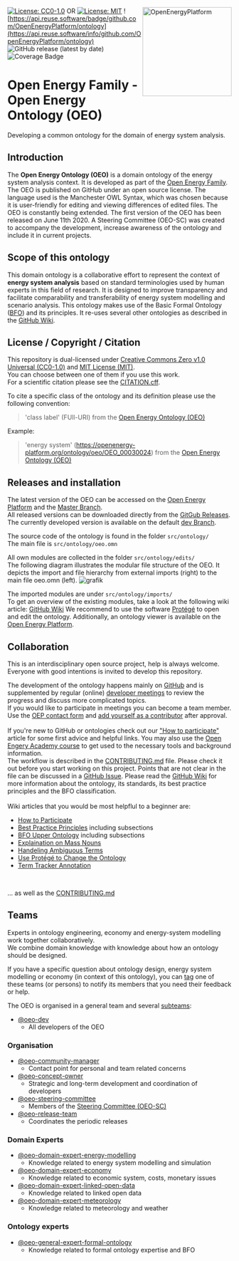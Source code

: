 <!--
SPDX-FileCopyrightText: Open Energy Ontology (OEO) <https://github.com/OpenEnergyPlatform/ontology/>
SPDX-License-Identifier: CC0-1.0 OR MIT
-->

<a href="https://openenergy-platform.org/"><img align="right" width="200" height="200" src="https://avatars2.githubusercontent.com/u/37101913?s=400&u=9b593cfdb6048a05ea6e72d333169a65e7c922be&v=4" alt="OpenEnergyPlatform"></a>

[![License: CC0-1.0](https://img.shields.io/badge/License-CC0%201.0-green.svg)](http://creativecommons.org/publicdomain/zero/1.0/)
OR [![License: MIT](https://img.shields.io/badge/License-MIT-green.svg)](https://opensource.org/license/mit)
![https://api.reuse.software/badge/github.com/OpenEnergyPlatform/ontology](https://api.reuse.software/info/github.com/OpenEnergyPlatform/ontology)
![GitHub release (latest by date)](https://img.shields.io/github/v/release/OpenEnergyPlatform/ontology)
![Coverage Badge](https://img.shields.io/endpoint?url=https://gist.githubusercontent.com/areleu/6d00affa9fbc89c79684d62091d96551/raw/open_energy_ontology__heads_feature-1419-competency-question-coverage-report.json)

# Open Energy Family - Open Energy Ontology (OEO)

Developing a common ontology for the domain of energy system analysis.

## Introduction

The **Open Energy Ontology (OEO)** is a domain ontology of the energy system analysis context. It is developed as part of the [Open Energy Family](https://github.com/OpenEnergyPlatform). The OEO is published on GitHub under an open source license. The language used is the Manchester OWL Syntax, which was chosen because it is user-friendly for editing and viewing differences of edited files. The OEO is constantly being extended. The first version of the OEO has been released on June 11th 2020. A Steering Committee (OEO-SC) was created to accompany the development, increase awareness of the ontology and include it in current projects.

## Scope of this ontology

This domain ontology is a collaborative effort to represent the context of **energy system analysis** based on standard terminologies used by human experts in this field of research. It is designed to improve transparency and facilitate comparability and transferability of energy system modelling and scenario analysis. This ontology makes use of the Basic Formal Ontology ([BFO](https://github.com/OpenEnergyPlatform/ontology/wiki/BFO-Upper-Ontology-Classes)) and its principles. It re-uses several other ontologies as described in the [GitHub Wiki](https://github.com/OpenEnergyPlatform/ontology/wiki/use-of-external-ontologies).

## License / Copyright / Citation

This repository is dual-licensed under [Creative Commons Zero v1.0 Universal (CC0-1.0)](https://creativecommons.org/publicdomain/zero/1.0/legalcode) and [MIT License (MIT)](https://opensource.org/license/mit). <br>
You can choose between one of them if you use this work. <br>
For a scientific citation please see the [CITATION.cff](CITATION.cff). <br>

To cite a specific class of the ontology and its definition please use the following convention:
> 'class label' (FUll-URI) from the [Open Energy Ontology (OEO)](https://github.com/OpenEnergyPlatform/ontology)

Example:
> 'energy system' (https://openenergy-platform.org/ontology/oeo/OEO_00030024) from the [Open Energy Ontology (OEO)](https://github.com/OpenEnergyPlatform/ontology)


## Releases and installation

The latest version of the OEO can be accessed on the [Open Energy Platform](https://openenergy-platform.org/ontology/oeo) and the [Master Branch](https://github.com/OpenEnergyPlatform/ontology/tree/master). <br>
All released versions can be downloaded directly from the [GitGub Releases](https://github.com/OpenEnergyPlatform/ontology/releases/). <br>
The currently developed version is available on the default [dev Branch](https://github.com/OpenEnergyPlatform/ontology/).

The source code of the ontology is found in the folder `src/ontology/` <br>
The main file is `src/ontology/oeo.omn` <br>

All own modules are collected in the folder `src/ontology/edits/` <br>
The following diagram illustrates the modular file structure of the OEO. It depicts the import and file hierarchy from external imports (right) to the main file oeo.omn (left).
![grafik](https://github.com/user-attachments/assets/13e25c6e-aa15-4be5-9b81-df58fc097e48)


The imported modules are under `src/ontology/imports/` <br>
To get an overview of the existing modules, take a look at the following wiki article: [GitHub Wiki](https://github.com/OpenEnergyPlatform/ontology/wiki/Modules-of-the-OEO)
We recommend to use the software [Protégé](https://protege.stanford.edu/) to open and edit the ontology. Additionally, an ontology viewer is available on the [Open Energy Platform](https://openenergy-platform.org/viewer/oeo/).


## Collaboration
This is an interdisciplinary open source project, help is always welcome. <br>
Everyone with good intentions is invited to develop this repository.

The development of the ontology happens mainly on [GitHub](https://github.com/OpenEnergyPlatform/ontology) and is supplemented by regular (online) [developer meetings](https://github.com/OpenEnergyPlatform/ontology/wiki/oeo-dev-meeting-plan) to review the progress and discuss more complicated topics. <br>
If you would like to participate in meetings you can become a team member. Use the [OEP contact form](https://openenergyplatform.org/contact/) and [add yourself as a contributor](https://github.com/OpenEnergyPlatform/ontology/wiki/Add-yourself-as-a-contributor) after approval.
<br><br>
If you're new to GitHub or ontologies check out our ["How to participate"](https://github.com/OpenEnergyPlatform/ontology/wiki/Welcome!-How-to-participate) article for some first advice and helpful links. You may also use the [Open Engery Academy course](https://openenergyplatform.github.io/academy/courses/05_ontology/#how-to-become-an-oeo-developer) to get used to the necessary tools and background information.
<br>
The workflow is described in the [CONTRIBUTING.md](https://github.com/OpenEnergyPlatform/ontology/blob/dev/CONTRIBUTING.md) file. Please check it out before you start working on this project. Points that are not clear in the file can be discussed in a [GitHub Issue](https://github.com/OpenEnergyPlatform/ontology/issues/new/choose).
Please read the [GitHub Wiki](https://github.com/OpenEnergyPlatform/ontology/wiki) for more information about the ontology, its standards, its best practice principles and the BFO classification.
<br><br>
Wiki articles that you would be most helpflul to a beginner are:
- [How to Participate](https://github.com/OpenEnergyPlatform/ontology/wiki/Welcome!-How-to-participate)
- [Best Practice Principles](https://github.com/OpenEnergyPlatform/ontology/wiki/Best-Practice-Principles) including subsections
- [BFO Upper Ontology](https://github.com/OpenEnergyPlatform/ontology/wiki/BFO-Upper-Ontology-Classes) including subsections
- [Explaination on Mass Nouns](https://github.com/OpenEnergyPlatform/ontology/wiki/Explanation-on-mass-nouns)
- [Handeling Ambiguous Terms](https://github.com/OpenEnergyPlatform/ontology/wiki/Handling-ambiguous-terms)
- [Use Protégé to Change the Ontology](https://github.com/OpenEnergyPlatform/ontology/wiki/How-to-use-prot%C3%A9g%C3%A9-to-change-the-ontology)
- [Term Tracker Annotation](https://github.com/OpenEnergyPlatform/ontology/wiki/Term-Tracker-Annotation)
<br>

... as well as the [CONTRIBUTING.md](https://github.com/OpenEnergyPlatform/ontology/blob/dev/CONTRIBUTING.md)

 
## Teams
Experts in ontology engineering, economy and energy-system modelling work together collaboratively.<br>
We combine domain knowledge with knowledge about how an ontology should be designed.

If you have a specific question about ontology design, energy system modelling or economy (in context of this ontology), you can [tag](https://github.com/OmahaGirlsWhoCode/OmahaGirlsWhoCode/wiki/How-to-tag-someone-in-a-pull-request) one of these teams (or persons) to notify its members that you need their feedback or help.

The OEO is organised in a general team and several [subteams](https://github.com/orgs/OpenEnergyPlatform/teams/oeo-dev/teams):
 
- [@oeo-dev](https://github.com/orgs/OpenEnergyPlatform/teams/oeo-dev)
    - All developers of the OEO

### Organisation

- [@oeo-community-manager](https://github.com/orgs/OpenEnergyPlatform/teams/oeo-community-manager)
    - Contact point for personal and team related concerns
- [@oeo-concept-owner](https://github.com/orgs/OpenEnergyPlatform/teams/oeo-concept-owner)
    - Strategic and long-term development and coordination of developers
- [@oeo-steering-committee](https://github.com/orgs/OpenEnergyPlatform/teams/oeo-steering-committee)
    - Members of the [Steering Committee (OEO-SC)](https://openenergy-platform.org/ontology/oeo-steering-committee/)
- [@oeo-release-team](https://github.com/orgs/OpenEnergyPlatform/teams/oeo-release-team)
    - Coordinates the periodic releases

### Domain Experts

- [@oeo-domain-expert-energy-modelling](https://github.com/orgs/OpenEnergyPlatform/teams/oeo-domain-expert-energy-modelling)
    - Knowledge related to energy system modelling and simulation
- [@oeo-domain-expert-economy](https://github.com/orgs/OpenEnergyPlatform/teams/oeo-domain-expert-economy)
    - Knowledge related to economic system, costs, monetary issues
- [@oeo-domain-expert-linked-open-data](https://github.com/orgs/OpenEnergyPlatform/teams/oeo-domain-expert-linked-open-data)
    - Knowledge related to linked open data
- [@oeo-domain-expert-meteorology](https://github.com/orgs/OpenEnergyPlatform/teams/oeo-domain-expert-meteorology)
    - Knowledge related to meteorology and weather

### Ontology experts

- [@oeo-general-expert-formal-ontology](https://github.com/orgs/OpenEnergyPlatform/teams/oeo-general-expert-formal-ontology)
    - Knowledge related to formal ontology expertise and BFO
